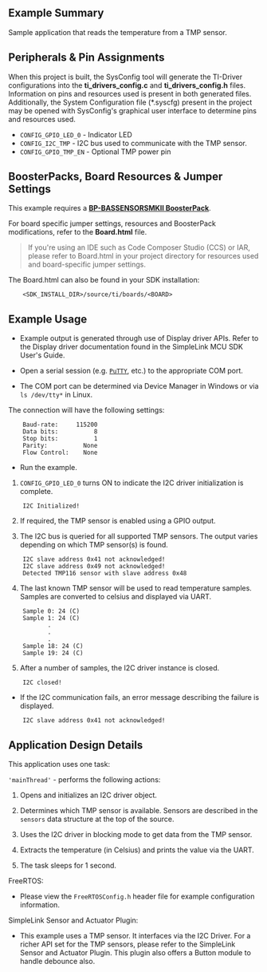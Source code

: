 ## Example Summary

Sample application that reads the temperature from a TMP sensor.

## Peripherals & Pin Assignments

When this project is built, the SysConfig tool will generate the TI-Driver
configurations into the __ti_drivers_config.c__ and __ti_drivers_config.h__
files. Information on pins and resources used is present in both generated
files. Additionally, the System Configuration file (\*.syscfg) present in the
project may be opened with SysConfig's graphical user interface to determine
pins and resources used.

* `CONFIG_GPIO_LED_0` - Indicator LED
* `CONFIG_I2C_TMP` - I2C bus used to communicate with the TMP sensor.
* `CONFIG_GPIO_TMP_EN` - Optional TMP power pin

## BoosterPacks, Board Resources & Jumper Settings

This example requires a
[__BP-BASSENSORSMKII BoosterPack__][bp-bassensorsmkii].

For board specific jumper settings, resources and BoosterPack modifications,
refer to the __Board.html__ file.

> If you're using an IDE such as Code Composer Studio (CCS) or IAR, please
refer to Board.html in your project directory for resources used and
board-specific jumper settings.

The Board.html can also be found in your SDK installation:

        <SDK_INSTALL_DIR>/source/ti/boards/<BOARD>

## Example Usage

* Example output is generated through use of Display driver APIs. Refer to the
Display driver documentation found in the SimpleLink MCU SDK User's Guide.

* Open a serial session (e.g. [`PuTTY`](http://www.putty.org/ "PuTTY's
 Homepage"), etc.) to the appropriate COM port.
 * The COM port can be determined via Device Manager in Windows or via
 `ls /dev/tty*` in Linux.

The connection will have the following settings:
```
    Baud-rate:     115200
    Data bits:          8
    Stop bits:          1
    Parity:          None
    Flow Control:    None
```

* Run the example.

1. `CONFIG_GPIO_LED_0` turns ON to indicate the I2C driver initialization
is complete.
```
    I2C Initialized!
```

2. If required, the TMP sensor is enabled using a GPIO output.

3. The I2C bus is queried for all supported TMP sensors. The output varies depending on
which TMP sensor(s) is found.
```
    I2C slave address 0x41 not acknowledged!
    I2C slave address 0x49 not acknowledged!
    Detected TMP116 sensor with slave address 0x48
```

4. The last known TMP sensor will be used to read temperature samples. Samples
are converted to celsius and displayed via UART.
```
    Sample 0: 24 (C)
    Sample 1: 24 (C)
           .
           .
           .
    Sample 18: 24 (C)
    Sample 19: 24 (C)
```

5. After a number of samples, the I2C driver instance is closed.
```
    I2C closed!
```

*  If the I2C communication fails, an error message describing
the failure is displayed.
```
    I2C slave address 0x41 not acknowledged!
```

## Application Design Details

This application uses one task:

`'mainThread'` - performs the following actions:

1. Opens and initializes an I2C driver object.

2. Determines which TMP sensor is available. Sensors are described in the
`sensors` data structure at the top of the source.

3. Uses the I2C driver in blocking mode to get data from the TMP sensor.

4. Extracts the temperature (in Celsius) and prints the value via the UART.

5. The task sleeps for 1 second.

FreeRTOS:

* Please view the `FreeRTOSConfig.h` header file for example configuration
information.

SimpleLink Sensor and Actuator Plugin:

* This example uses a TMP sensor. It interfaces via the I2C Driver. For a
richer API set for the TMP sensors, please refer to the SimpleLink Sensor
and Actuator Plugin. This plugin also offers a Button module to handle
debounce also.

[bp-bassensorsmkii]: http://www.ti.com/tool/bp-bassensorsmkii
